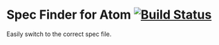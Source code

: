 # Spec Finder for Atom [![Build Status](https://travis-ci.org/octoblu/spec-finder.svg?branch=master)](https://travis-ci.org/octoblu/spec-finder)

Easily switch to the correct spec file.
